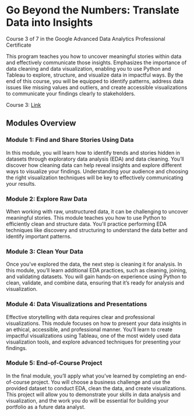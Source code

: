 # Go Beyond the Numbers: Translate Data into Insights

Course 3 of 7 in the Google Advanced Data Analytics Professional Certificate 

This program teaches you how to uncover meaningful stories within data and effectively communicate those insights. Emphasizes the importance of data cleaning and data visualization, enabling you to use Python and Tableau to explore, structure, and visualize data in impactful ways. By the end of this course, you will be equipped to identify patterns, address data issues like missing values and outliers, and create accessible visualizations to communicate your findings clearly to stakeholders.

Course 3: [Link](https://www.coursera.org/learn/go-beyond-the-numbers-translate-data-into-insight)

## Modules Overview

### Module 1: Find and Share Stories Using Data
In this module, you will learn how to identify trends and stories hidden in datasets through exploratory data analysis (EDA) and data cleaning. You’ll discover how cleaning data can help reveal insights and explore different ways to visualize your findings. Understanding your audience and choosing the right visualization techniques will be key to effectively communicating your results.

### Module 2: Explore Raw Data
When working with raw, unstructured data, it can be challenging to uncover meaningful stories. This module teaches you how to use Python to efficiently clean and structure data. You'll practice performing EDA techniques like discovery and structuring to understand the data better and identify important patterns.

### Module 3: Clean Your Data
Once you’ve explored the data, the next step is cleaning it for analysis. In this module, you’ll learn additional EDA practices, such as cleaning, joining, and validating datasets. You will gain hands-on experience using Python to clean, validate, and combine data, ensuring that it’s ready for analysis and visualization.

### Module 4: Data Visualizations and Presentations
Effective storytelling with data requires clear and professional visualizations. This module focuses on how to present your data insights in an ethical, accessible, and professional manner. You’ll learn to create impactful visualizations using Tableau, one of the most widely used data visualization tools, and explore advanced techniques for presenting your findings.

### Module 5: End-of-Course Project
In the final module, you’ll apply what you’ve learned by completing an end-of-course project. You will choose a business challenge and use the provided dataset to conduct EDA, clean the data, and create visualizations. This project will allow you to demonstrate your skills in data analysis and visualization, and the work you do will be essential for building your portfolio as a future data analyst.
